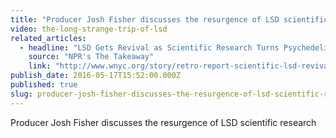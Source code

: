 ```yaml
---
title: "Producer Josh Fisher discusses the resurgence of LSD scientific research"
video: the-long-strange-trip-of-lsd
related_articles:
  - headline: "LSD Gets Revival as Scientific Research Turns Psychedelic"
    source: "NPR's The Takeaway"
    link: "http://www.wnyc.org/story/retro-report-scientific-lsd-revival/"
publish_date: 2016-05-17T15:52:00.000Z
published: true
slug: producer-josh-fisher-discusses-the-resurgence-of-lsd-scientific-research
---
```

Producer Josh Fisher discusses the resurgence of LSD scientific research

